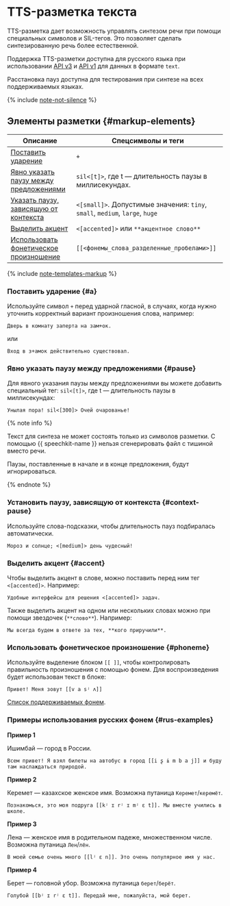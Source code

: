 # TTS-разметка текста


TTS-разметка дает возможность управлять синтезом речи при помощи специальных символов и SIL-тегов. Это позволяет сделать синтезированную речь более естественной.

Поддержка TTS-разметки доступна для русского языка при использовании [API v3](../../tts-v3/api-ref/grpc/) и [API v1](../request.md) для данных в формате `text`.

Расстановка пауз доступна для тестирования при синтезе на всех поддерживаемых языках.

{% include [note-not-silence](../../../_includes/speechkit/note-not-silence.md) %}

## Элементы разметки {#markup-elements}

| Описание | Спецсимволы и теги |
|---|---|
| [Поставить ударение](#a) | `+` |
| [Явно указать паузу между предложениями](#pause) | `sil<[t]>`, где t — длительность паузы в миллисекундах. |
| [Указать паузу, зависящую от контекста](#context-pause) | `<[small]>`. Допустимые значения: `tiny`, `small`, `medium`, `large`, `huge` |
| [Выделить акцент](#accent) | `<[accented]>` или `**акцентное слово**` |
| [Использовать фонетическое произношение](#phoneme) | `[[<фонемы_слова_разделенные_пробелами>]]` |

{% include [note-templates-markup](../../../_includes/speechkit/note-templates-markup.md) %}

### Поставить ударение {#a}


Используйте символ `+` перед ударной гласной, в случаях, когда нужно уточнить корректный вариант произношения слова, например:

```text
Дверь в комнату заперта на зам+ок.
```

или

```text
Вход в з+амок действительно существовал.
```

### Явно указать паузу между предложениями {#pause}

Для явного указания паузы между предложениями вы можете добавить специальный тег: `sil<[t]>`, где t — длительность паузы в миллисекундах:

```text
Унылая пора! sil<[300]> Очей очарованье!
```

{% note info %}

Текст для синтеза не может состоять только из символов разметки. С помощью {{ speechkit-name }} нельзя сгенерировать файл с тишиной вместо речи.

Паузы, поставленные в начале и в конце предложения, будут игнорироваться.

{% endnote %}

### Установить паузу, зависящую от контекста {#context-pause}

Используйте слова-подсказки, чтобы длительность пауз подбиралась автоматически.

```text
Мороз и солнце; <[medium]> день чудесный!
```

### Выделить акцент {#accent}


Чтобы выделить акцент в слове, можно поставить перед ним тег `<[accented]>`. Например:

```text
Удобные интерфейсы для решения <[accented]> задач.
```

Также выделить акцент на одном или нескольких словах можно при помощи звездочек (`**слово**`). Например:

```text
Мы всегда будем в ответе за тех, **кого приручили**.
```

### Использовать фонетическое произношение {#phoneme}

Используйте выделение блоком `[[ ]]`, чтобы контролировать правильность произношения с помощью фонем. Для воспроизведения будет использован текст в блоке:

```text
Привет! Меня зовут [[v a sʲ ʌ]]
```

[Список поддерживаемых фонем](tts-supported-phonemes.md).

### Примеры использования русских фонем {#rus-examples}

**Пример 1**

Ишимбай — город в России.

```text
Всем привет! Я взял билеты на автобус в город [[i ʂ ɨ m b a j]] и буду там наслаждаться природой.
```

**Пример 2**

Керемет — казахское женское имя. Возможна путаница `Керемет`/`керемёт`.

```text
Познакомься, это моя подруга [[kʲ ɪ rʲ ɪ mʲ ɛ t]]. Мы вместе учились в школе.
```

**Пример 3**

Лена — женское имя в родительном падеже, множественном числе. Возможна путаница `Лен`/`лён`.

```text
В моей семье очень много [[lʲ ɛ n]]. Это очень популярное имя у нас.
```

**Пример 4**

Берет — головной убор.  Возможна путаница `берет`/`берёт`.

```text
Голубой [[bʲ ɪ rʲ ɛ t]]. Передай мне, пожалуйста, мой берет.
```
